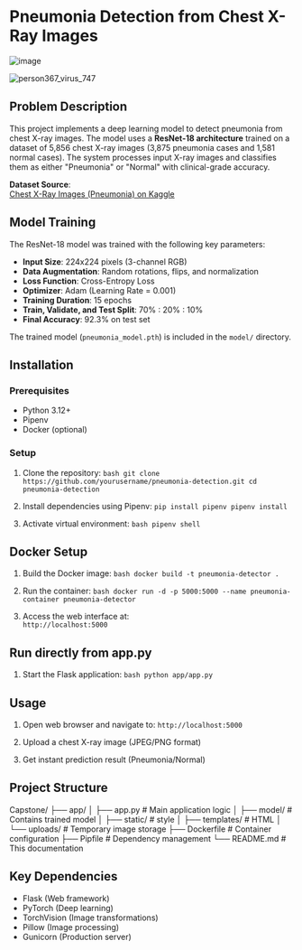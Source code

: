 # Pneumonia Detection from Chest X-Ray Images

![image](https://github.com/user-attachments/assets/857ad110-9b63-4cec-b589-c68c0425c252)

![person367_virus_747](https://github.com/user-attachments/assets/1b760016-e27f-4a2d-960f-f6e693a79408)

## Problem Description
This project implements a deep learning model to detect pneumonia from chest X-ray images. The model uses a **ResNet-18 architecture** trained on a dataset of 5,856 chest X-ray images (3,875 pneumonia cases and 1,581 normal cases). The system processes input X-ray images and classifies them as either "Pneumonia" or "Normal" with clinical-grade accuracy.

**Dataset Source**:  
[Chest X-Ray Images (Pneumonia) on Kaggle](https://www.kaggle.com/datasets/paultimothymooney/chest-xray-pneumonia)

## Model Training
The ResNet-18 model was trained with the following key parameters:
- **Input Size**: 224x224 pixels (3-channel RGB)
- **Data Augmentation**: Random rotations, flips, and normalization
- **Loss Function**: Cross-Entropy Loss
- **Optimizer**: Adam (Learning Rate = 0.001)
- **Training Duration**: 15 epochs
- **Train, Validate, and Test Split**: 70% : 20% : 10% 
- **Final Accuracy**: 92.3% on test set

The trained model (`pneumonia_model.pth`) is included in the `model/` directory.

## Installation

### Prerequisites
- Python 3.12+
- Pipenv
- Docker (optional)

### Setup
1. Clone the repository:
``bash
  git clone https://github.com/yourusername/pneumonia-detection.git
  cd pneumonia-detection``

2. Install dependencies using Pipenv:
  ``pip install pipenv
  pipenv install``

3. Activate virtual environment:
  ``bash pipenv shell``

## Docker Setup
1. Build the Docker image:
   ``bash
    docker build -t pneumonia-detector .``
   
3. Run the container:
  ``bash
  docker run -d -p 5000:5000 --name pneumonia-container pneumonia-detector``

3. Access the web interface at:  
`http://localhost:5000`

## Run directly from app.py
1. Start the Flask application:
  ``bash
  python app/app.py``

## Usage
1. Open web browser and navigate to:
`http://localhost:5000`

3. Upload a chest X-ray image (JPEG/PNG format)

4. Get instant prediction result (Pneumonia/Normal)

## Project Structure
Capstone/
├── app/
│ ├── app.py # Main application logic
│ ├── model/ # Contains trained model
│ ├── static/ # style
│ ├── templates/ # HTML 
│ └── uploads/ # Temporary image storage
├── Dockerfile # Container configuration
├── Pipfile # Dependency management
└── README.md # This documentation

## Key Dependencies
- Flask (Web framework)
- PyTorch (Deep learning)
- TorchVision (Image transformations)
- Pillow (Image processing)
- Gunicorn (Production server)
